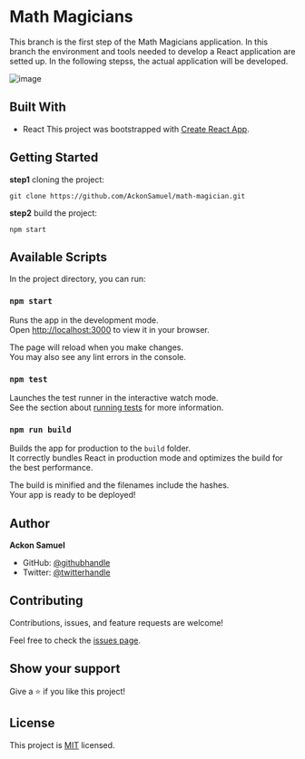 # Math Magicians
This branch is the first step of the Math Magicians application. In this branch the environment and tools needed to develop a React application are setted up. In the following stepss, the actual application will be developed.

![image](https://hackernoon.com/images/1*KBGdMaU_emZX4XR1AvkD4A.gif)

## Built With
- React
This project was bootstrapped with [Create React App](https://github.com/facebook/create-react-app).
## Getting Started

**step1** cloning the project:
```
git clone https://github.com/AckonSamuel/math-magician.git
```
**step2** build the project:
```
npm start
```
## Available Scripts

In the project directory, you can run:

### `npm start`

Runs the app in the development mode.\
Open [http://localhost:3000](http://localhost:3000) to view it in your browser.

The page will reload when you make changes.\
You may also see any lint errors in the console.

### `npm test`

Launches the test runner in the interactive watch mode.\
See the section about [running tests](https://facebook.github.io/create-react-app/docs/running-tests) for more information.

### `npm run build`

Builds the app for production to the `build` folder.\
It correctly bundles React in production mode and optimizes the build for the best performance.

The build is minified and the filenames include the hashes.\
Your app is ready to be deployed!

## Author
**Ackon Samuel**
- GitHub: [@githubhandle](https://github.com/AckonSamuel)
- Twitter: [@twitterhandle](https://twitter.com/AckonSamuel2)

## Contributing

Contributions, issues, and feature requests are welcome!

Feel free to check the [issues page](../../issues/).

## Show your support

Give a ⭐️ if you like this project!

## License

This project is [MIT](./MIT.md) licensed.
